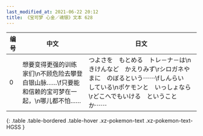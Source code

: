 ```yaml
---
last_modified_at: 2021-06-22 20:12
title: 《宝可梦 心金／魂银》文本 628
---
```

| 编号 | 中文 | 日文 |
| ---- | ---- | ---- |
| 0 | 想要变得更强的训练家们\n不顾危险去攀登白银山脉……\f只要能和信赖的宝可梦在一起，\n哪儿都不怕…… | つよさを　もとめる　トレ－ナ－は\nきけんなど　かえりみず\rシロガネやまに　のぼるという⋯⋯\fしんらい　している\nポケモンと　いっしょなら\rどこへでもいける　ということか⋯⋯　 |
{: .table .table-bordered .table-hover .xz-pokemon-text .xz-pokemon-text-HGSS }